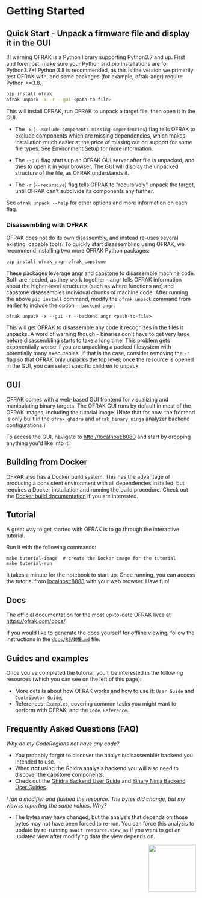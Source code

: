# Getting Started

## Quick Start - Unpack a firmware file and display it in the GUI

!!! warning
    OFRAK is a Python library supporting Python3.7 and up. First and foremost, make sure your Python and pip installations are for Python3.7+! Python 3.8 is recommended, as this is the version we primarily test OFRAK with, and some packages (for example, ofrak-angr) require Python >=3.8.

```bash
pip install ofrak
ofrak unpack -x -r --gui <path-to-file>

```

This will install OFRAK, run OFRAK to unpack a target file, then open it in the GUI.

- The `-x` (`--exclude-components-missing-dependencies`) flag tells OFRAK to exclude components which are missing dependencies, which makes installation much easier at the price of missing out on support for some file types.
See [Environment Setup](environment-setup.md#handling-non-python-dependencies) for more information.

- The `--gui` flag starts up an OFRAK GUI server after file is unpacked, and tries to open it in your browser.
The GUI will display the unpacked structure of the file, as OFRAK understands it.

- The `-r` (`--recursive`) flag tells OFRAK to "recursively" unpack the target, until OFRAK can't subdivide its components any further.

See `ofrak unpack --help` for other options and more information on each flag.

### Disassembling with OFRAK

OFRAK does not do its own disassembly, and instead re-uses several existing, capable tools.
To quickly start disassembling using OFRAK, we recommend installing two more OFRAK Python packages:

```bash
pip install ofrak_angr ofrak_capstone
```

These packages leverage [angr](https://angr.io/) and [capstone](https://www.capstone-engine.org/) to disassemble machine code. 
Both are needed, as they work together - angr tells OFRAK information about the higher-level structures (such as where functions are) and capstone disassembles individual chunks of machine code.
After running the above `pip install` command, modify the `ofrak unpack` command from earlier to include the option `--backend angr`:

```shell
ofrak unpack -x --gui -r --backend angr <path-to-file>

```

This will get OFRAK to disassemble any code it recognizes in the files it unpacks.
A word of warning though - binaries don't have to get very large before disassembling starts to take a long time!
This problem gets exponentially worse if you are unpacking a packed filesystem with potentially many executables.
If that is the case, consider removing the `-r` flag so that OFRAK only unpacks the top level; once the resource is opened in the GUI, you can select specific children to unpack.


## GUI

OFRAK comes with a web-based GUI frontend for visualizing and manipulating binary targets. The OFRAK GUI runs by default in most of the OFRAK images, including the tutorial image. (Note that for now, the frontend is only built in the `ofrak_ghidra` and `ofrak_binary_ninja` analyzer backend configurations.)

To access the GUI, navigate to <http://localhost:8080> and start by dropping anything you'd like into it!


## Building from Docker

OFRAK also has a Docker build system. 
This has the advantage of producing a consistent environment with all dependencies installed, but requires a Docker installation and running the build procedure.
Check out the [Docker build documentation](environment-setup.md#docker) if you are interested.


## Tutorial

A great way to get started with OFRAK is to go through the interactive tutorial.

Run it with the following commands:

```shell
make tutorial-image  # create the Docker image for the tutorial
make tutorial-run
```

It takes a minute for the notebook to start up. Once running, you can access the tutorial from [localhost:8888](http://localhost:8888) with your web browser. Have fun!


## Docs

The official documentation for the most up-to-date OFRAK lives at <https://ofrak.com/docs/>.

If you would like to generate the docs yourself for offline viewing, follow the instructions in the [`docs/README.md`](https://github.com/redballoonsecurity/ofrak/blob/master/docs/README.md) file.

## Guides and examples

Once you've completed the tutorial, you'll be interested in the following resources (which you can see on the left of this page):

- More details about how OFRAK works and how to use it: `User Guide` and `Contributor Guide`;
- References: `Examples`, covering common tasks you might want to perform with OFRAK, and the `Code Reference`.

## Frequently Asked Questions (FAQ)

_Why do my CodeRegions not have any code?_

- You probably forgot to discover the analysis/disassembler backend you intended to use.
- When **not** using the Ghidra analysis backend you will also need to discover the capstone components.
- Check out the [Ghidra Backend User Guide](user-guide/disassembler-backends/ghidra.md) and [Binary Ninja Backend User Guides](user-guide/disassembler-backends/binary_ninja.md).

_I ran a modifier and flushed the resource. The bytes did change, but my view is reporting the same values. Why?_

- The bytes may have changed, but the analysis that depends on those bytes may not have been forced to re-run. You can force this analysis to update by re-running `await resource.view_as` if you want to get an updated view after modifying data the view depends on.

<div align="right">
<img src="./assets/square_01.png" width="125" height="125">
</div>
